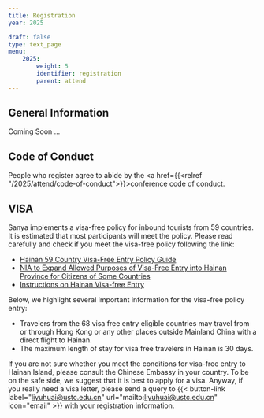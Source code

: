 ```yaml
---
title: Registration
year: 2025

draft: false
type: text_page
menu:
    2025:
        weight: 5
        identifier: registration
        parent: attend
---
```


<!-- ## Online registration for QCrypt 2025 is now closed! See you in Vigo!

QCrypt is the annual international scientific conference presenting the latest results in quantum cryptography. The 2025 conference will take place in Vigo at Sede Afundación.

<strong>To guarantee an optimal experience to all attendees the number of registrations is limited to 350. Register soon to be sure to participate!</strong>

{{< button-link label="Register" url="https://qcrypt.linckia.gal/" icon="link" target="_blank">}}<br>
<a style="color: red"></a>


In case of questions or technical difficulties with the registration process, please contact: {{< button-link label="qcrypt2025@vqcc.uvigo.es" url="mailto:qcrypt2025@vqcc.uvigo.es " icon="email" >}}

<strong>Missed the deadline for online registration? Before planning a trip to Vigo to attempt onsite registration, please contact {{< button-link label="2025@qcrypt.net" url="mailto:2025@qcrypt.net" icon="email" >}} to confirm that spots are still available. </strong> -->

## General Information

Coming Soon ...

<!-- The registration fees are as follows:

| Fees                 | Early Bird    | Regular      | Only onsite registration |
| :------------------- | :------------ | :----------- | :----------------------- |
|                      | Until July 5. | Until Aug 9. | From Aug 10 onwards.     |
| Student Registration | EUR€450       | EUR€550      | EUR€600                  |
| General Registration | EUR€650       | EUR€750      | EUR€825                  |

The registration fees include:

• All sessions and program materials.

• Evening reception on Monday.

• Banquet Dinner.

• Daily refreshment breaks.

• Option to participate in lab tours/excursions on Wednesday. -->

## Code of Conduct

People who register agree to abide by the <a href={{<relref "/2025/attend/code-of-conduct">}}>conference code of conduct</a>.

## VISA

Sanya implements a visa-free policy for inbound tourists from 59 countries. It is estimated that most participants will meet the policy. Please read carefully and check if you meet the visa-free policy following the link:

-   [Hainan 59 Country Visa-Free Entry Policy Guide](https://en.hainan.gov.cn/englishgov/Application/202112/d29eec2f775d4b2294e2061a78c28d70.shtml)
-   [NIA to Expand Allowed Purposes of Visa-Free Entry into Hainan Province for Citizens of Some Countries](https://en.nia.gov.cn//n147413/c160943/content.html)
-   [Instructions on Hainan Visa-free Entry](https://mp.weixin.qq.com/s/lRf8nF_KwMSXpx1TxewsNg)

Below, we highlight several important information for the visa-free policy entry:

-   Travelers from the 68 visa free entry eligible countries may travel from or through Hong Kong or any other places outside Mainland China with a direct flight to Hainan.
-   The maximum length of stay for visa free travelers in Hainan is 30 days.

If you are not sure whether you meet the conditions for visa-free entry to Hainan Island, please consult the Chinese Embassy in your country. To be on the safe side, we suggest that it is best to apply for a visa. Anyway, if you really need a visa letter, please send a query to {{< button-link label="liyuhuai@ustc.edu.cn" url="mailto:liyuhuai@ustc.edu.cn" icon="email" >}} with your registration information.

<!-- Visa letter requests can be made directly at the email address {{< button-link label="qcrypt2025@vqcc.uvigo.es" url="mailto:qcrypt2025@vqcc.uvigo.es" icon="email" >}} -->

<!--If you wish to participate in person, please check with the Taiwan Embassy near your region for VISA application process (<a target="_blank" href="https://www.boca.gov.tw/lp-206-2.html">https://www.boca.gov.tw/lp-206-2.html</a>). After your VISA application is approved, please write to us at {{< button-link label="2022@qcrypt.net" url="mailto:2022@qcrypt.net" icon="email" >}} , we will send you a link to pay for the balance of the registration fee.

P.S. If you need an invitation letter for the VISA application, please reply to the registration confirmation letter. -->

<!--### Student Fee Waiver
A limited amount of funding is available to support students who need assistance and would not be able to attend without it. Students seeking a fee waiver should write to the conference organizers at {{< button-link label="2025@QCRYPT.NET" url="mailto:2025@QCRYPT.NET?subject=QCrypt 2025 Student Fee Waiver" icon="email" >}}
 with the subject line “QCrypt 2025 Student Fee Waiver” <strong> by July 15<sup>th</sup> </strong> to receive further instructions. -->

<!-- **You can still register for the conference, but participation links will only be sent out twice a day.** In the meanwhile, you can watch the live stream on our QCrypt Conference YouTube channel: https://www.youtube.com/channel/UClpn9CxuZPHw3nzhdv0m3Hw/videos

In case of questions or technical difficulties, please contact: {{< button-link label="2022@qcrypt.net" url="mailto:2022@qcrypt.net" icon="email" >}}-->
